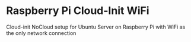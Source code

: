 # Raspberry Pi Cloud-Init WiFi

Cloud-init NoCloud setup for Ubuntu Server on Raspberry Pi with WiFi as the only network connection
